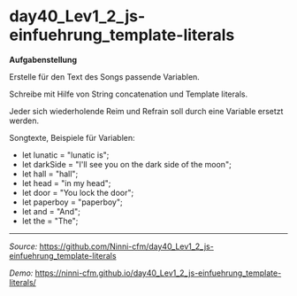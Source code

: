 # day40_Lev1_2_js-einfuehrung_template-literals

**Aufgabenstellung**

Erstelle für den Text des Songs passende Variablen.

Schreibe mit Hilfe von String concatenation und Template literals.

Jeder sich wiederholende Reim und Refrain soll durch eine Variable ersetzt werden.

Songtexte, Beispiele für Variablen:

-   let lunatic = "lunatic is";
-   let darkSide = "I'll see you on the dark side of the moon";
-   let hall = "hall";
-   let head = "in my head";
-   let door = "You lock the door";
-   let paperboy = "paperboy";
-   let and = "And";
-   let the = "The";

---

_Source:_ https://github.com/Ninni-cfm/day40_Lev1_2_js-einfuehrung_template-literals

_Demo:_ https://ninni-cfm.github.io/day40_Lev1_2_js-einfuehrung_template-literals/
